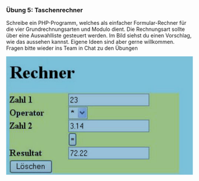 ### Übung 5: Taschenrechner

Schreibe ein PHP-Programm, welches als einfacher Formular-Rechner für die vier Grundrechnungsarten und Modulo dient. Die Rechnungsart sollte über eine Auswahlliste gesteuert werden. Im Bild siehst du einen Vorschlag, wie das aussehen kannst. Eigene Ideen sind aber gerne willkommen. Fragen bitte wieder ins Team in Chat zu den Übungen

![Taschenrechner](UE5_Taschenrechner.png)
